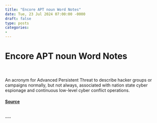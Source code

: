 ```yaml
---
title: "Encore APT noun Word Notes"
date: Tue, 23 Jul 2024 07:00:00 -0000
draft: false
type: posts
categories: 
- 
---
```

# Encore APT noun Word Notes

<br/>

<br/>
An acronym for Advanced Persistent Threat to describe hacker groups or campaigns normally, but not always, associated with nation state cyber espionage and continuous low-level cyber conflict operations.

#### [Source](https://thecyberwire.com/podcasts/word-notes/41/notes)

<br/>
---
